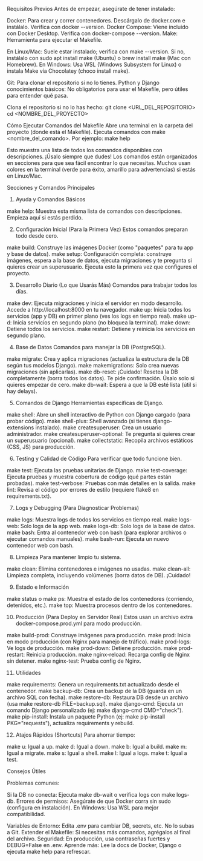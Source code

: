 Requisitos Previos
Antes de empezar, asegúrate de tener instalado:

Docker: Para crear y correr contenedores. Descárgalo de docker.com e instálalo. Verifica con docker --version.
Docker Compose: Viene incluido con Docker Desktop. Verifica con docker-compose --version.
Make: Herramienta para ejecutar el Makefile.

En Linux/Mac: Suele estar instalado; verifica con make --version. Si no, instálalo con sudo apt install make (Ubuntu) o brew install make (Mac con Homebrew).
En Windows: Usa WSL (Windows Subsystem for Linux) o instala Make vía Chocolatey (choco install make).


Git: Para clonar el repositorio si no lo tienes.
Python y Django conocimientos básicos: No obligatorios para usar el Makefile, pero útiles para entender qué pasa.

Clona el repositorio si no lo has hecho:
    git clone <URL_DEL_REPOSITORIO>
    cd <NOMBRE_DEL_PROYECTO>

Cómo Ejecutar Comandos del Makefile
Abre una terminal en la carpeta del proyecto (donde está el Makefile). Ejecuta comandos con make <nombre_del_comando>. Por ejemplo:
    make help

Esto muestra una lista de todos los comandos disponibles con descripciones. ¡Úsalo siempre que dudes!
Los comandos están organizados en secciones para que sea fácil encontrar lo que necesitas. Muchos usan colores en la terminal (verde para éxito, amarillo para advertencias) si estás en Linux/Mac.



Secciones y Comandos Principales
1. Ayuda y Comandos Básicos

make help: Muestra esta misma lista de comandos con descripciones. Empieza aquí si estás perdido.

2. Configuración Inicial (Para la Primera Vez)
Estos comandos preparan todo desde cero.

make build: Construye las imágenes Docker (como "paquetes" para tu app y base de datos).
make setup: Configuración completa: construye imágenes, espera a la base de datos, ejecuta migraciones y te pregunta si quieres crear un superusuario. Ejecuta esto la primera vez que configures el proyecto.

3. Desarrollo Diario (Lo que Usarás Más)
Comandos para trabajar todos los días.

make dev: Ejecuta migraciones y inicia el servidor en modo desarrollo. Accede a http://localhost:8000 en tu navegador.
make up: Inicia todos los servicios (app y DB) en primer plano (ves los logs en tiempo real).
make up-d: Inicia servicios en segundo plano (no bloquea la terminal).
make down: Detiene todos los servicios.
make restart: Detiene y reinicia los servicios en segundo plano.

4. Base de Datos
Comandos para manejar la DB (PostgreSQL).

make migrate: Crea y aplica migraciones (actualiza la estructura de la DB según tus modelos Django).
make makemigrations: Solo crea nuevas migraciones (sin aplicarlas).
make db-reset: ¡Cuidado! Resetea la DB completamente (borra todos los datos). Te pide confirmación. Úsalo solo si quieres empezar de cero.
make db-wait: Espera a que la DB esté lista (útil si hay delays).

5. Comandos de Django
Herramientas específicas de Django.

make shell: Abre un shell interactivo de Python con Django cargado (para probar código).
make shell-plus: Shell avanzado (si tienes django-extensions instalado).
make createsuperuser: Crea un usuario administrador.
make createsuperuser-optional: Te pregunta si quieres crear un superusuario (opcional).
make collectstatic: Recopila archivos estáticos (CSS, JS) para producción.

6. Testing y Calidad de Código
Para verificar que todo funcione bien.

make test: Ejecuta las pruebas unitarias de Django.
make test-coverage: Ejecuta pruebas y muestra cobertura de código (qué partes están probadas).
make test-verbose: Pruebas con más detalles en la salida.
make lint: Revisa el código por errores de estilo (requiere flake8 en requirements.txt).

7. Logs y Debugging (Para Diagnosticar Problemas)

make logs: Muestra logs de todos los servicios en tiempo real.
make logs-web: Solo logs de la app web.
make logs-db: Solo logs de la base de datos.
make bash: Entra al contenedor web con bash (para explorar archivos o ejecutar comandos manuales).
make bash-run: Ejecuta un nuevo contenedor web con bash.

8. Limpieza
Para mantener limpio tu sistema.

make clean: Elimina contenedores e imágenes no usadas.
make clean-all: Limpieza completa, incluyendo volúmenes (borra datos de DB). ¡Cuidado!

9. Estado e Información

make status o make ps: Muestra el estado de los contenedores (corriendo, detenidos, etc.).
make top: Muestra procesos dentro de los contenedores.

10. Producción (Para Deploy en Servidor Real)
Estos usan un archivo extra docker-compose.prod.yml para modo producción.

make build-prod: Construye imágenes para producción.
make prod: Inicia en modo producción (con Nginx para manejo de tráfico).
make prod-logs: Ve logs de producción.
make prod-down: Detiene producción.
make prod-restart: Reinicia producción.
make nginx-reload: Recarga config de Nginx sin detener.
make nginx-test: Prueba config de Nginx.

11. Utilidades

make requirements: Genera un requirements.txt actualizado desde el contenedor.
make backup-db: Crea un backup de la DB (guarda en un archivo SQL con fecha).
make restore-db: Restaura DB desde un archivo (usa make restore-db FILE=backup.sql).
make django-cmd: Ejecuta un comando Django personalizado (ej: make django-cmd CMD="check").
make pip-install: Instala un paquete Python (ej: make pip-install PKG="requests"), actualiza requirements y rebuild.

12. Atajos Rápidos (Shortcuts)
Para ahorrar tiempo:

make u: Igual a up.
make d: Igual a down.
make b: Igual a build.
make m: Igual a migrate.
make s: Igual a shell.
make l: Igual a logs.
make t: Igual a test.

Consejos Útiles

Problemas comunes:

Si la DB no conecta: Ejecuta make db-wait o verifica logs con make logs-db.
Errores de permisos: Asegúrate de que Docker corra sin sudo (configura en instalación).
En Windows: Usa WSL para mejor compatibilidad.


Variables de Entorno: Edita .env para cambiar DB, secrets, etc. No lo subas a Git.
Extender el Makefile: Si necesitas más comandos, agrégalos al final del archivo.
Seguridad: En producción, usa contraseñas fuertes y DEBUG=False en .env.
Aprende más: Lee la docs de Docker, Django o ejecuta make help para refrescar.